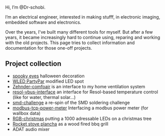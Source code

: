 Hi, I’m @Dr-schobi.

I’m an electrical engineer, interested in making stufff, in electronic imaging, embedded software and electronics.

Over the years, I've built many different tools for myself. But after a few years, it became increasingly hard to continue using, reparing and working with the old projects.
This page tries to collect information and documentation for those one-off projects.


## Project collection

- [spooky eyes](https://github.com/Dr-schobi/spooky-eyes/) halloween decoration
- [WLED PartyPar](https://github.com/Dr-schobi/wled-partypar) modified LED spot 
- [Zehnder-comfoair](https://github.com/Dr-schobi/zehnder-comfoair) is an interface to my home ventilation system
- [resol-vbus-interface](https://github.com/Dr-schobi/resol-vbus-interface) an interface for Resol-based temperature control (like for water, thermal solar...)
- [smd-challenge](https://github.com/Dr-schobi/smd-challenge) a re-spin of the SMD soldering challenge
- [modbus-tcp-power-meter](https://github.com/Dr-schobi/modbus-tcp-power-meter) Interfacing a modbus power meter (for wallbox data)
- [RGB-christmas](https://github.com/Dr-schobi/RGB-christmas) putting a 1000 adressable LEDs on a christmas tree
- [Rocket stove plancha](https://github.com/Dr-schobi/rocket-plancha) as a wood fired bbq grill
- ADAT audio mixer
